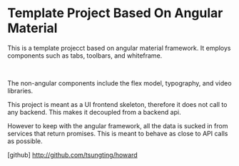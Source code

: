 # Template Project Based On Angular Material

This is a template projecct based on angular material framework.  It employs components such as tabs, toolbars, and whiteframe.

<br/>

The non-angular components include the flex model, typography, and video libraries.

This project is meant as a UI frontend skeleton, therefore it does not call to any backend.  This makes it decoupled from a backend api.

However to keep with the angular framework, all the data is sucked in from services that return promises.  This is meant to behave as
close to API calls as possible.

[github] http://github.com/tsungting/howard